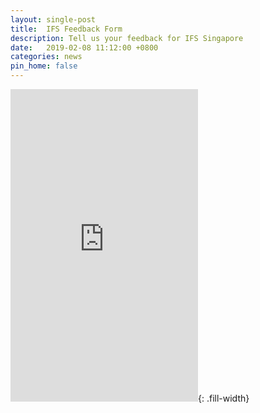 ```yaml
---
layout: single-post
title:  IFS Feedback Form
description: Tell us your feedback for IFS Singapore
date:   2019-02-08 11:12:00 +0800
categories: news
pin_home: false
---
```




<iframe src="https://docs.google.com/forms/d/e/1FAIpQLSfo9BsuqyxbJAiYZ27lFRDqKUDMcATk9pIPg8H1KhhxkL73Xw/viewform?embedded=true" frameborder="0" marginheight="0" marginwidth="0" height="500"></iframe>{: .fill-width}